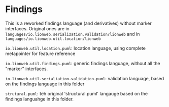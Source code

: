 # Findings

This is a reworked findings language (and derivatives) without marker interfaces.
Original ones are in `languages/io.lionweb.serialization.validation/lionweb` and in
`languages/io.lionweb.util.location/lionweb`

`io.lionweb.util.location.puml`: location language, using complete metapointer for feature reference

`io.lionweb.util.findings.puml`: generic findings language, without all the "marker" interfaces.

`io.lionweb.util.serialiation.validation.puml`: validation language, based on the findings language in this folder 

`strutural.puml`: teh original 'structural.puml' langauge based on the findings languahge in this folder.

